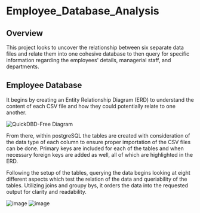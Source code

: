 # Employee_Database_Analysis

## Overview
This project looks to uncover the relationship between six separate data files and relate them into one cohesive database to then query for specific information regarding the employees' details, managerial staff, and departments.

## Employee Database
It begins by creating an Entity Relationship Diagram (ERD) to understand the content of each CSV file and how they could potentially relate to one another. 

![QuickDBD-Free Diagram](https://user-images.githubusercontent.com/88953017/149797429-e2be25a6-f398-45aa-9c45-3a5344d346f3.png)

From there, within postgreSQL the tables are created with consideration of the data type of each column to ensure proper importation of the CSV files can be done. Primary keys are included for each of the tables and when necessary foreign keys are added as well, all of which are highlighted in the ERD. 

Following the setup of the tables, querying the data begins looking at eight different aspects which test the relation of the data and queriability of the tables. Utilizing joins and groupy bys, it orders the data into the requested output for clarity and readability. 

![image](https://user-images.githubusercontent.com/88953017/149797192-16cac6eb-08f2-48c5-b868-abf502315e43.png)
![image](https://user-images.githubusercontent.com/88953017/149796485-419908ab-9c69-4ac8-b487-d64931e2415d.png)

